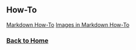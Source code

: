 ## How-To

[Markdown How-To](markdown)
[Images in Markdown How-To](images)

### [Back to Home](../index)
